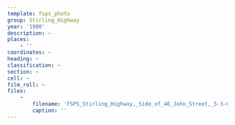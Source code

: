 ```yaml
---
template: fsps_photo
group: Stirling_Highway
year: '1980'
description: ~
places:
    - ''
coordinates: ~
heading: ~
classification: ~
section: ~
cell: ~
film_roll: ~
files:
    -
        filename: 'FSPS_Stirling_Highway,_Side_of_46_John_Street,_5-3-C_1980.png'
        caption: ''
---
```

